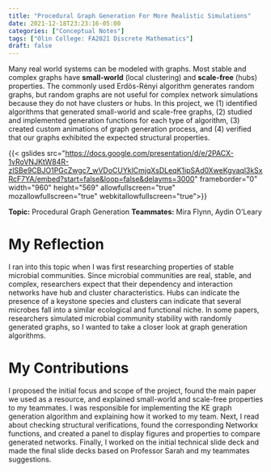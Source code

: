 ```yaml
---
title: "Procedural Graph Generation For More Realistic Simulations"
date: 2021-12-18T23:23:16-05:00
categories: ["Conceptual Notes"]
tags: ["Olin College: FA2021 Discrete Mathematics"]
draft: false
---
```


Many real world systems can be modeled with graphs. Most stable and complex graphs have **small-world** (local clustering) and **scale-free** (hubs) properties. The commonly used Erdös-Rényi algorithm generates random graphs, but random graphs are not useful for complex network simulations because they do not have clusters or hubs. In this project, we (1) identified algorithms that generated small-world and scale-free graphs, (2) studied and implemented generation functions for each type of algorithm, (3) created custom animations of graph generation process, and (4) verified that our graphs exhibited the expected structural properties.

{{< gslides src="https://docs.google.com/presentation/d/e/2PACX-1vRoVNJKtW84R-zlSBe9CBJO1PGcZwgc7_wVDoCUYklCmjqXsDLeqK1ipSAd0XweKgvaql3kSxRcF7YA/embed?start=false&loop=false&delayms=3000" frameborder="0" width="960" height="569" allowfullscreen="true" mozallowfullscreen="true" webkitallowfullscreen="true">}}

<!--more-->

**Topic:** Procedural Graph Generation
**Teammates:** Mira Flynn, Aydin O’Leary

# My Reflection

I ran into this topic when I was first researching properties of stable microbial communities. Since microbial communities are real, stable, and complex, researchers expect that their dependency and interaction networks have hub and cluster characteristics. Hubs can indicate the presence of a keystone species and clusters can indicate that several microbes fall into a similar ecological and functional niche. In some papers, researchers simulated microbial community stability with randomly generated graphs, so I wanted to take a closer look at graph generation algorithms.

# My Contributions

I proposed the initial focus and scope of the project, found the main paper we used as a resource, and explained small-world and scale-free properties to my teammates. I was responsible for implementing the KE graph generation algorithm and explaining how it worked to my team. Next, I read about checking structural verifications, found the corresponding Networkx functions, and created a panel to display figures and properties to compare generated networks. Finally, I worked on the initial technical slide deck and made the final slide decks based on Professor Sarah and my teammates suggestions.

